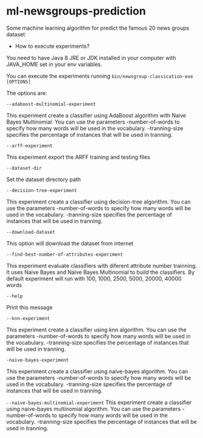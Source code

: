 # ml-newsgroups-prediction
Some machine learning algorithm for predict the famous 20 news groups dataset

- How to execute experiments?

You need to have Java 8 JRE or JDK installed in your computer with JAVA_HOME set in your env variables.

You can execute the experiments running `bin/newsgroup-classication-exe [OPTIONS]`

The options are:

`--adaboost-multinomial-experiment`

This experiment create a classifier using AdaBoost algorithm with Naive Bayes Multinomial. You can use the parameters -number-of-words to specify how many words will be used in the vocabulary. -tranning-size specifies the percentage of  instances that will be used in tranning. 

`--arff-experiment`

This experiment export the ARFF training and testing files

`--dataset-dir`

Set the dataset directory path

`--decision-tree-experiment`

This experiment create a classifier using decision-tree algorithm. You can use the parameters -number-of-words to specify how many words will be used in the
vocabulary. -tranning-size specifies the percentage of instances that will be used in tranning.

`--download-dataset`

This option will download the dataset from internet

`--find-best-number-of-attributes-experiment`

This experiment evaluate classifiers with diferent attribute number trainning. It uses Naive Bayes and Naive Bayes Multinomial to build the classifiers. By
default experiment will run with 100, 1000, 2500, 5000, 20000, 40000 words

`--help`

Print this message

`--knn-experiment`

This experiment create a classifier using knn algorithm. You can use the parameters -number-of-words to specify how many words will be used in the vocabulary. -tranning-size specifies the percentage of instances that will be used in tranning.

`-naive-bayes-experiment`

This experiment create a classifier using naive-bayes algorithm. You can use the parameters -number-of-words to specify how many words will be used in the
vocabulary. -tranning-size specifies the percentage of instances that will be used in tranning.

`--naive-bayes-multinomial-experiment`
This experiment create a classifier using naive-bayes multinomial algorithm. You can use the parameters -number-of-words to specify how many words will be used in the vocabulary. -tranning-size specifies the percentage of instances that will be used in tranning.

